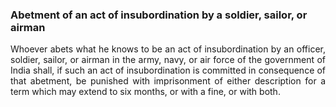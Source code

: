 ### Abetment of an act of insubordination by a soldier, sailor, or airman
<div style="text-align: justify">

Whoever abets what he knows to be an act of insubordination by an officer, soldier, sailor, or airman in the army, navy, or air force of the government of India shall, if such an act of insubordination is committed in consequence of that abetment, be punished with imprisonment of either description for a term which may extend to six months, or with a fine, or with both.

</div>
